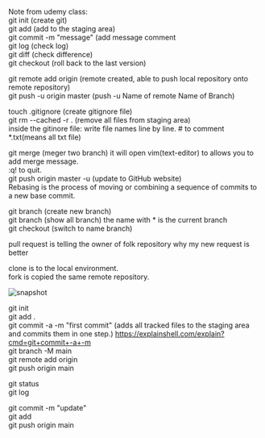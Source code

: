 Note from udemy class:<br>
git init (create git)<br>
git add <filename> (add to the staging area)<br>
git commit -m "message" (add message comment<br>
git log (check log)<br>
git diff <filename>(check difference)<br>
git checkout <filename> (roll back to the last version)<br>

git remote add origin <githubwebsite> (remote created, able to push local repository onto remote repository)<br>
git push -u origin master (push -u Name of remote Name of Branch)<br>

touch .gitignore (create gitignore file)<br>
git rm --cached -r . (remove all files from staging area)<br>
inside the gitinore file: write file names line by line. # to comment *.txt(means all txt file)<br>

git merge <name> (meger two branch) it will open vim(text-editor) to allows you to add merge message.<br>
 :q! to quit.<br>
git push origin master -u (update to GitHub website)<br>
Rebasing is the process of moving or combining a sequence of commits to a new base commit.<br>

git branch <name> (create new branch)<br>
git branch (show all branch) the name with * is the current branch<br>
git checkout <name> (switch to name branch)<br>

pull request is telling the owner of folk repository why my new request is better<br>

clone is to the local environment.<br>
fork is copied the same remote repository.<br>

![snapshot](https://i.redd.it/8341g68g1v7y.png)

git init<br>
git add .<br>
git commit -a -m "first commit" (adds all tracked files to the staging area and commits them in one step.) https://explainshell.com/explain?cmd=git+commit+-a+-m<br>
git branch -M main<br>
git remote add origin <github website><br>
git push origin main<br>

git status<br>
git log<br>

git commit -m "update"<br>
git add <file name><br>
git push origin main<br>

